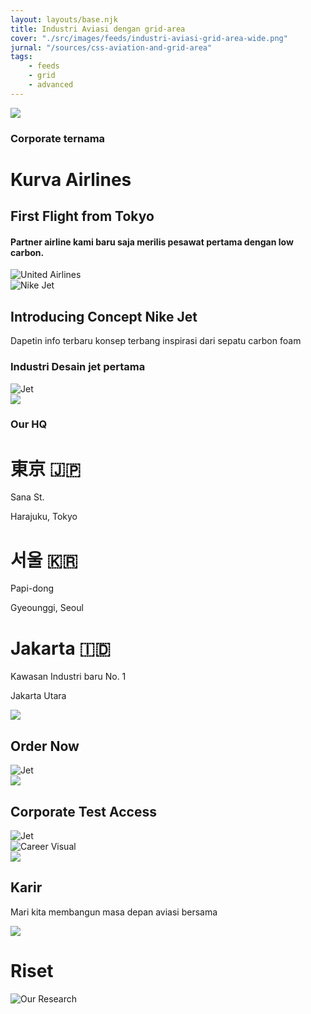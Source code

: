 ```yaml
---
layout: layouts/base.njk
title: Industri Aviasi dengan grid-area
cover: "./src/images/feeds/industri-aviasi-grid-area-wide.png"
jurnal: "/sources/css-aviation-and-grid-area"
tags: 
    - feeds
    - grid
    - advanced
---
```


<main class="flight_grid">
    <div class="featured__flight">
        <div class="flight__meta">
        <img class="arrow-icon" src="/images/arrow-down--right.svg" />
        <h3>Corporate ternama</h3>
        <h1>Kurva Airlines</h1>
        <h2>First Flight from Tokyo</h2>
        <h4>Partner airline kami baru saja merilis pesawat pertama dengan low carbon.</h4>
        </div>
        <div class="flight__cover">
        <img src="https://d2w9rnfcy7mm78.cloudfront.net/12638899/original_2e7632f933f30ad420e7bdfbb8f8cbca.png?1627221566?bc=0" alt="United Airlines" />
        </div>
    </div>
    <div class="flight__subs cluster">
    <div class="jet__cover">
        <img src="https://d2w9rnfcy7mm78.cloudfront.net/4558727/original_312eb7413722553f93de2af974a895f6.jpg?1562112894?bc=1" alt="Nike Jet" />
    </div>
    <div class="subs__item">
        <h2>Introducing Concept Nike Jet</h2>
        <p>Dapetin info terbaru konsep terbang inspirasi dari sepatu carbon foam</p>
    </div>
    </div>
    <div class="white__item repel">
        <div class="subs__item">
        <h3>Industri Desain jet pertama</h3>
        </div>
        <div class="jet__cover">
        <img src="https://d2w9rnfcy7mm78.cloudfront.net/2148068/original_7fafe0f5f202b04a3901f62538705215.jpg?1525738952?bc=1" alt="Jet" />
        </div>
    </div>
    <div class="airline__item office__item">
        <img class="arrow-icon" src="/images/arrow-down--right.svg" />
        <h3 class="office__head">Our HQ</h3>
        <div class="office__address ">
            <h1>東京 🇯🇵</h1>
            <p>Sana St.</p>
            <p>Harajuku, Tokyo</p>
        </div>
        <div class="office__address">
            <h1>서울 🇰🇷</h1>
            <p>Papi-dong</p>
            <p>Gyeounggi, Seoul</p>
        </div class="office__address">
            <h1>Jakarta 🇮🇩</h1>
            <p>Kawasan Industri baru No. 1</p>
            <p>Jakarta Utara</p>
        </div>
    </div>
    <div class="airline__item order__item repel">
        <div class="flow">
        <img class="arrow-icon" src="/images/arrow-down--right.svg" />
        <h2>Order Now</h2>
        </div>
        <img class="divide__img" src="https://d2w9rnfcy7mm78.cloudfront.net/2789064/original_594cfacb681350cfa843bf78e439b277.jpg?1538178194?bc=1" alt="Jet" />
    </div>
    <div class="airline__item test__item repel">
        <div class="flow">
        <img class="arrow-icon" src="/images/arrow-down--right.svg" />
        <h2>Corporate Test Access</h2>
        </div>
        <img class="divide__img" src="https://d2w9rnfcy7mm78.cloudfront.net/1137029/original_9df78a1ae8535b07a1b55ee27a6ee12e.jpg?1500459912?bc=1" alt="Jet" />
    </div>
    <div class="airline__item career__item">
        <img class="career__visual" src="https://d2w9rnfcy7mm78.cloudfront.net/1850046/original_c9d18ff5c8b3c20a8cad7a23d0304c96.jpg?1520359748?bc=1" alt="Career Visual" />
        <div class="career__hint">
            <img class="arrow-icon" src="/images/arrow-down--right.svg" />
            <h2>Karir</h2>
            <p>Mari kita membangun masa depan aviasi bersama</p>
        </div>
    </div>
    <div class="airline__item research__item">
        <div class="career__cover cluster">
        <img class="arrow-icon" src="/images/arrow-down--right.svg" />
        <h1>Riset</h1>
        <img src="https://d2w9rnfcy7mm78.cloudfront.net/14990546/original_18d19f77ccff74af2f7a9981125907de.jpg?1643843258?bc=0" alt="Our Research">
        </div>
    </div>
</main>